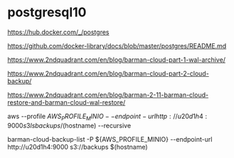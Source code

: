 # postgresql10

https://hub.docker.com/_/postgres

https://github.com/docker-library/docs/blob/master/postgres/README.md

https://www.2ndquadrant.com/en/blog/barman-cloud-part-1-wal-archive/

https://www.2ndquadrant.com/en/blog/barman-cloud-part-2-cloud-backup/

https://www.2ndquadrant.com/en/blog/barman-2-11-barman-cloud-restore-and-barman-cloud-wal-restore/


aws --profile ${AWS_PROFILE_MINIO} --endpoint-url http://u20d1h4:9000 s3 ls backups/$(hostname) --recursive

barman-cloud-backup-list -P ${AWS_PROFILE_MINIO} --endpoint-url http://u20d1h4:9000 s3://backups $(hostname)
